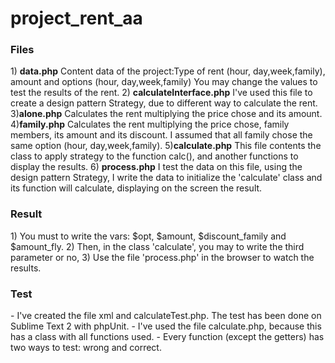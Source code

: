 # project_rent_aa
<h3>Files</h3>
1) <b>data.php</b> 
  Content data of the project:Type of rent (hour, day,week,family), amount and options (hour, day,week,family) 
  You may change the values to test the results of the rent.
2) <b>calculateInterface.php</b>
    I've used this file to create a design pattern Strategy, due to different way to calculate the rent.
3)<b>alone.php</b>
    Calculates the rent multiplying the price chose and its amount.
4)<b>family.php</b>
    Calculates the rent multiplying the price chose, family members, its amount and its discount.
    I assumed that all family chose the same option (hour, day,week,family).
5)<b>calculate.php</b>
  This file contents the class to apply strategy to the function calc(), and another functions to display the results.
6) <b>process.php</b>
I test the data on this file, using the design pattern Strategy, I write the data to initialize the 'calculate' class and its function will calculate, displaying on the screen the result.

<h3>Result</h3>
  1) You must to write the vars: $opt,	$amount,	$discount_family and $amount_fly.
  2) Then, in the class 'calculate', you may to write the third parameter or no,
  3) Use the file 'process.php' in the browser to watch the results.

<h3>Test</h3>
- I've created the file xml and calculateTest.php. The test has been done on Sublime Text 2 with phpUnit.
- I've used the file calculate.php, because this has a class with all functions used.
- Every function (except the getters) has two ways to test: wrong and correct.
